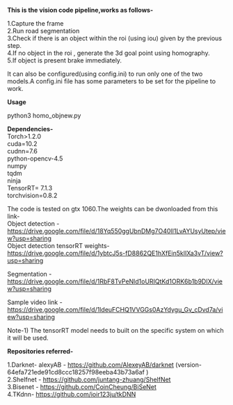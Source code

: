 **This is the vision code pipeline,works as follows-**

1.Capture the frame  
2.Run road segmentation  
3.Check if there is an object within the roi (using iou) given by the previous step.  
4.If no object in the roi , generate the 3d goal point using homography.  
5.If object is present brake immediately.  

It can also be configured(using config.ini) to run only one of the two models.A config.ini file has some parameters to be set for the pipeline to work.

**Usage** 

python3 homo_objnew.py

**Dependencies-**  
Torch>1.2.0  
cuda=10.2  
cudnn=7.6  
python-opencv-4.5  
numpy  
tqdm  
ninja  
TensorRT= 7.1.3  
torchvision=0.8.2  

The code is tested on gtx 1060.The weights can be dwonloaded from this link-  
Object detection - https://drive.google.com/file/d/18Yq550ggUbnDMg7O40lI1LvAYUsyUtep/view?usp=sharing  
Object detection tensorRT weights- https://drive.google.com/file/d/1ybtcJ5s-fD8862QE1hXfEin5klIXa3vT/view?usp=sharing  

Segmentation - https://drive.google.com/file/d/1RbF8TvPeNld1oURIQtKd1ORK6b1b9DIX/view?usp=sharing

Sample video link -https://drive.google.com/file/d/1ldeuFCHQ1VVGGs0AzYdygu_Gv_cDvd7a/view?usp=sharing

Note-1) The tensorRT model needs to built on the specific system on which it will be used.  

**Repositories referred-**

1.Darknet- alexyAB  - https://github.com/AlexeyAB/darknet  (version- 64efa721ede91cd8ccc18257f98eeba43b73a6af )  
2.Shelfnet  - https://github.com/juntang-zhuang/ShelfNet  
3.Bisenet  - https://github.com/CoinCheung/BiSeNet  
4.TKdnn-  https://github.com/ioir123ju/tkDNN




